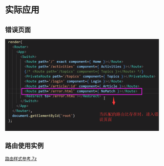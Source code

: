 # 实际应用

## 错误页面

![](image/进入错误页面_1tD5_AFY43.jpg)

## 路由使用实例

[路由样式参考.7z](file/路由样式参考_8s654ME1ia.7z)
